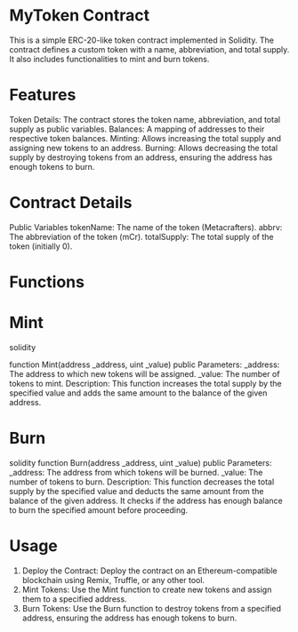 # MyToken Contract
This is a simple ERC-20-like token contract implemented in Solidity. The contract defines a custom token with a name, abbreviation, and total supply. It also includes functionalities to mint and burn tokens.

# Features
Token Details: The contract stores the token name, abbreviation, and total supply as public variables.
Balances: A mapping of addresses to their respective token balances.
Minting: Allows increasing the total supply and assigning new tokens to an address.
Burning: Allows decreasing the total supply by destroying tokens from an address, ensuring the address has enough tokens to burn.

# Contract Details
Public Variables
tokenName: The name of the token (Metacrafters).
abbrv: The abbreviation of the token (mCr).
totalSupply: The total supply of the token (initially 0).

# Functions

# Mint
solidity

function Mint(address _address, uint _value) public
Parameters:
_address: The address to which new tokens will be assigned.
_value: The number of tokens to mint.
Description: This function increases the total supply by the specified value and adds the same amount to the balance of the given address.

# Burn
solidity
function Burn(address _address, uint _value) public
Parameters:
_address: The address from which tokens will be burned.
_value: The number of tokens to burn.
Description: This function decreases the total supply by the specified value and deducts the same amount from the balance of the given address. It checks if the address has enough balance to burn the specified amount before proceeding.

# Usage
1. Deploy the Contract: Deploy the contract on an Ethereum-compatible blockchain using Remix, Truffle, or any other tool.
2. Mint Tokens: Use the Mint function to create new tokens and assign them to a specified address.
3. Burn Tokens: Use the Burn function to destroy tokens from a specified address, ensuring the address has enough tokens to burn.
